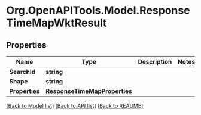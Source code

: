 # Org.OpenAPITools.Model.ResponseTimeMapWktResult

## Properties

Name | Type | Description | Notes
------------ | ------------- | ------------- | -------------
**SearchId** | **string** |  | 
**Shape** | **string** |  | 
**Properties** | [**ResponseTimeMapProperties**](ResponseTimeMapProperties.md) |  | 

[[Back to Model list]](../README.md#documentation-for-models) [[Back to API list]](../README.md#documentation-for-api-endpoints) [[Back to README]](../README.md)

